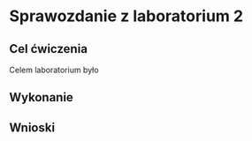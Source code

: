 # Sprawozdanie z laboratorium 2


## Cel ćwiczenia
Celem laboratorium było

## Wykonanie

## Wnioski
